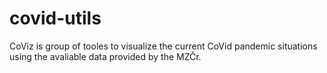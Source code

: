 # covid-utils
CoViz is group of tooles to visualize the current CoVid pandemic situations using the avaliable data provided by the MZČr.
